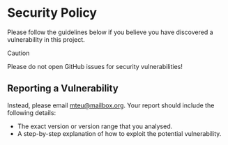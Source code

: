 # Security Policy

Please follow the guidelines below if you believe you have discovered a
vulnerability in this project.

> [!CAUTION]
> Please do not open GitHub issues for security vulnerabilities!
>
## Reporting a Vulnerability

Instead, please email [mteu@mailbox.org](mailto:mteu@mailbox.org).
Your report should include the following details:

* The exact version or version range that you analysed.
* A step-by-step explanation of how to exploit the potential vulnerability.
